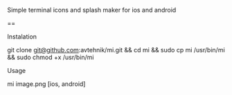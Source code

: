 Simple terminal icons and splash maker for ios and android

==

Instalation 

git clone git@github.com:avtehnik/mi.git && cd mi && sudo cp  mi /usr/bin/mi && sudo chmod +x /usr/bin/mi

Usage 

mi image.png [ios, android]

